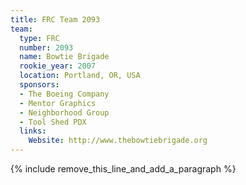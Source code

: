 ```yaml
---
title: FRC Team 2093
team:
  type: FRC
  number: 2093
  name: Bowtie Brigade
  rookie_year: 2007
  location: Portland, OR, USA
  sponsors:
  - The Boeing Company
  - Mentor Graphics
  - Neighborhood Group
  - Tool Shed PDX
  links:
    Website: http://www.thebowtiebrigade.org
---
```


{% include remove_this_line_and_add_a_paragraph %}
